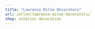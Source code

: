 ```yaml
---
title: "Lawrence Milne Decorators"
url: /ellon/lawrence-milne-decorators/
shop: interior decoration
---
```

